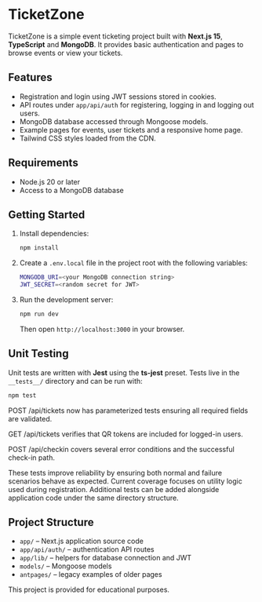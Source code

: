 # TicketZone

TicketZone is a simple event ticketing project built with **Next.js 15**, **TypeScript** and **MongoDB**. It provides basic authentication and pages to browse events or view your tickets.

## Features

- Registration and login using JWT sessions stored in cookies.
- API routes under `app/api/auth` for registering, logging in and logging out users.
- MongoDB database accessed through Mongoose models.
- Example pages for events, user tickets and a responsive home page.
- Tailwind CSS styles loaded from the CDN.

## Requirements

- Node.js 20 or later
- Access to a MongoDB database

## Getting Started

1. Install dependencies:
   ```bash
   npm install
   ```
2. Create a `.env.local` file in the project root with the following variables:
   ```bash
   MONGODB_URI=<your MongoDB connection string>
   JWT_SECRET=<random secret for JWT>
   ```
3. Run the development server:
   ```bash
   npm run dev
   ```
   Then open `http://localhost:3000` in your browser.


## Unit Testing

Unit tests are written with **Jest** using the **ts-jest** preset. Tests live in
the `__tests__/` directory and can be run with:

```bash
npm test
```

POST /api/tickets now has parameterized tests ensuring all required fields are validated.

GET /api/tickets verifies that QR tokens are included for logged-in users.

POST /api/checkin covers several error conditions and the successful check-in path.

These tests improve reliability by ensuring both normal and failure scenarios behave as expected.
Current coverage focuses on utility logic used during registration. Additional tests can be added alongside application
code under the same directory structure.

## Project Structure

- `app/` – Next.js application source code
- `app/api/auth/` – authentication API routes
- `app/lib/` – helpers for database connection and JWT
- `models/` – Mongoose models
- `antpages/` – legacy examples of older pages

This project is provided for educational purposes.
